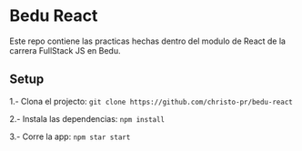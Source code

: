 # Bedu React

Este repo contiene las practicas hechas dentro del modulo de React de la carrera FullStack JS en Bedu.

## Setup

1.- Clona el projecto: `git clone https://github.com/christo-pr/bedu-react`

2.- Instala las dependencias: `npm install`

3.- Corre la app: `npm star start`
